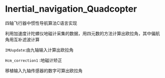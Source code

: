 # Inertial_navigation_Quadcopter
四轴飞行器中惯性导航算法C语言实现

利用加速度计陀螺仪地磁计采集的数据，用四元数的方法计算出欧拉角，其中偏航角用互补滤波计算

`IMUupdate`:由九轴输入计算出欧拉角

`Hcm_correction1` :地磁计矫正

移植输入九轴传感器的数字可算出欧拉角
